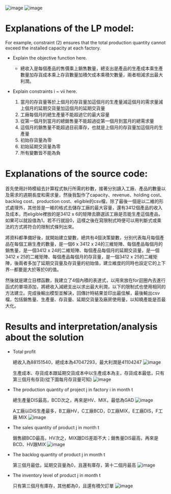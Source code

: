![image](https://github.com/yy1200/Production_Scheduling/assets/92247082/0f7e5f21-1f11-4b95-91a7-1da237e20860)
![image](https://github.com/yy1200/Production_Scheduling/assets/92247082/dce84253-b953-42f7-aba7-0dcf789b85d0)

# Explanations of the LP model:
For example, constraint (2) ensures that the total production quantity cannot exceed the installed capacity at each factory.

-	Explain the objective function here.
   
    - 總收入是每個產品的售價乘上銷售數量，總支出是產品的生產成本乘生產數量加存貨成本乘上存貨數量加積欠成本乘積欠數量，兩者相減求出最大利潤。

- Explain constraints i ~ vii here.

  1. 當月的存貨量等於上個月的存貨量加這個月的生產量減這個月的需求量減上個月的延期交貨量加這個月的延期交貨量
  2. 工廠每個月的總生產量不能超過它的最大容量
  3. 從第一個月到當月的總銷售量不能超過從第一個月到當月的總需求量
  4. 這個月的銷售量不能超過目前庫存，也就是上個月的存貨量加這個月的生產量
  5. 初始存貨量為零
  6. 初始延期交貨量為零
  7. 所有變數皆不能為負

# Explanations of the source code:

  首先使用計時模組去計算程式執行所需的秒數，接著分別讀入工廠、產品的數量以及需求的週期長度和需求量，然後我製作了capacity、revenue、holding cost、backlog cost、production cost、eligible的csv檔，除了最後一個是以二維的形式處理外，其他皆是一維的格式去儲存工廠的最大容量，還有3412個產品的收入及成本，而eligible裡放的是3412 x 6的矩陣去篩選該工廠是否能生產這個產品，如果可以就設值為1，若不行就設0，這樣之後在寫限制式時便可以用判斷式或乘法的方式將符合的限制式條列出來。
  
  將資料都準備好後，就開始建立變數，總共有4個決策變數，分別代表每月每個產品在每個工廠生產的數量，是一個6 x 3412 x 24的三維矩陣、每個產品每個月的銷售量，是一個3412 x 24的二維矩陣、每個產品每個月的延期交貨量，是一個3412 x 25的二維矩陣、每個產品每個月的存貨量，是一個3412 x 25的二維矩陣，後兩者多加了延期交貨量及存貨量的初始值，建立維度的同時也設定它的上下界--都要是大於等於0的值。
  
  然後就是建立目標函數，我建立了4個內積的表達式，以用來放在for迴圈內去進行函式的單項添加，將總收入減總支出以求出最大利潤，以下的限制式也使用相同的方法建立。完成後輸出模型並解決，回傳計時結果並印出最佳解，最後輸出csv檔，包括銷售量、生產量、存貨量、延期交貨量及廠房使用量，以知曉產能是否最大化。

# Results and interpretation/analysis about the solution
- Total profit
  
  總收入為88151540，總成本為47047293，最大利潤是41104247
  ![image](https://github.com/yy1200/Production_Scheduling/assets/92247082/6e70b0d8-a769-4818-969e-e6fc156b610d)

  生產成本、存貨成本跟延期交貨成本中以生產成本為主，存貨成本最低，只有第三個月有存貨(從下圖每月存貨量可知)
  ![image](https://github.com/yy1200/Production_Scheduling/assets/92247082/f4a35c89-00fc-4afc-8ca7-0060409dd7fc)

- The production quantity of project j in factory i in month t

  總生產量DIS最高，BCD次之，再來是HV、MIX，最低為GAD
  ![image](https://github.com/yy1200/Production_Scheduling/assets/92247082/2d3d2247-1161-407c-9cc9-3ecae1b4b1a6)

  A工廠以DIS生產最多，B工廠HV，C工廠BCD，D工廠MIX，E工廠DIS，F工廠 MIX
  ![image](https://github.com/yy1200/Production_Scheduling/assets/92247082/ed90fed2-ec1a-4dd2-a2f0-b4ffe6d2ad85)

- The sales quantity of product j in month t

  銷售額BCD最高，HV次之，MIX跟DIS差距不大；銷售量DIS最高，再來是BCD、HV跟MIX
  ![image](https://github.com/yy1200/Production_Scheduling/assets/92247082/691a499e-2530-4aeb-8c3b-3c169ee549d6)

- The backlog quantity of product j in month t

  第三個月最低，延期交貨量為0，且還有庫存，第十二個月最高
  ![image](https://github.com/yy1200/Production_Scheduling/assets/92247082/c002f0c7-b92f-4311-a3ab-92072b4aba16)

- The inventory level of product j in month t

  只有第三個月有庫存，其他都為0，且還有積欠訂單
  ![image](https://github.com/yy1200/Production_Scheduling/assets/92247082/a6011ef3-7498-4562-ba23-bcd5333f4018)
